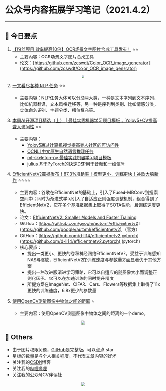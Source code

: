 # 公众号内容拓展学习笔记（2021.4.2）

------



## :paperclip:  今日要点

1. [【粉丝项目 效率提高10倍】OCR场景文字图片合成工具发布！](https://mp.weixin.qq.com/s/mrY9wLA8cQ2bkBLCutZ4CQ)         :star::star:
   - 主要内容：OCR场景文字图片合成工具
   - 论文：[https://github.com/zcswdt/Color_OCR_image_generator](https://github.com/zcswdt/Color_OCR_image_generator)

<div align=center><img src="https://mmbiz.qpic.cn/mmbiz_png/ahib6Gb4ZWs5pr7xx14iaO7Ib17vbGcUBYMfLAMygenO8iaQI6rOYBTzh0D3PwWcT46NfLthzcMNUZqzGCbAvohOQ/640?wx_fmt=png&tp=webp&wxfrom=5&wx_lazy=1&wx_co=1" style='zoom:50%'>
</div>


2. [一文看尽各种 NLP 任务](https://mp.weixin.qq.com/s/C9TzniWmEMd3guABhS3eAQ)       :star::star:
   - 主要内容：NLP任务大体可以分成两大类，一种是文本序列到文本序列，比如机器翻译，文本风格迁移等，另一种是序列到类别，比如情感分类，实体命名识别，主题分类，槽位填充等。


3. [本周AI开源项目精选（上） | 最佳实践机器学习项目模板 、Yolov5+CV提高聋人访问性](https://mp.weixin.qq.com/s/KjhxaKNDxqggqGmRyo78ZA)        :star::star:
   - 主要内容：
     - [Yolov5通过计算机视觉提高聋人社区的可访问性]()
     - [OCNLI 中文原生自然语言推理任务](https://github.com/CLUEbenchmark/OCNLI)
     - [ml-skeleton-py 最佳实践机器学习项目模板](https://github.com/datarootsio/ml-skeleton-py)
     - [julius 基于PyTorch的快速DSP用于音频和一维信号](https://github.com/adefossez/julius)


4. [EfficientNetV2震撼发布！87.3%准确率！模型更小，训练更快！谷歌大脑新作](https://mp.weixin.qq.com/s/7m6NUgGuME0tC7ozG4UYHA)       :star::star::star::star:
   - 主要内容：谷歌在EfficientNet的基础上，引入了Fused-MBConv到搜索空间中；同时为渐进式学习引入了自适应正则强度调整机制，组合得到了EfficientNetV2，它在多个基准数据集上取得了SOTA性能，且训练速度更快。
   - 论文：[EfficientNetV2: Smaller Models and Faster Training]( https://arxiv.org/abs/2104.00298)
   - GitHub：[https://github.com/google/automl/efficientnetv2](https://github.com/google/automl/efficientnetv2)  （官方）
   - GitHub：[https://github.com/d-li14/efficientnetv2.pytorch](https://github.com/d-li14/efficientnetv2.pytorch)    (pytorch)
   - 核心要点：
     - 提出一类更小、更快的卷积神经网络EfficientNetV2。受益于训练感知NAS与缩放，EfficientNetV2在训练速度与参数量方面显著优于其他方案
     - 提出一种改进版渐进学习策略，它可以自适应的随图像大小而调整正则化因子。它可以在加速训练的同时提升精度
     - 所提方案在ImageNet、CIFAR、Cars、Flowers等数据集上取得了11x更快的训练速度，6.8x更少的参数量
5. [使用OpenCV测量图像中物体之间的距离](https://mp.weixin.qq.com/s/NtOv0HMTpv0DHVlk12IhDg)        :star:
   - 主要内容：使用OpenCV测量图像中物体之间的距离的一个demo。

<div align=center><img src="https://mmbiz.qpic.cn/mmbiz_gif/mplrUUSM6QQzF10F7RQBnmajdia0aA5nXY6W7RiaE3GoWUaeN3ms837LSWvicc9lNjVzUtSx4ev04xI63dymOfd2g/640?wx_fmt=gif&tp=webp&wxfrom=5&wx_lazy=1" style='zoom:80%'>
</div>

## :paperclip:  Others

- 由于图片权限问题，[GitHub](https://github.com/xiaoxuebajie/dairly_learning)是完整版，可以点点 star
- 星标的数量是与个人相关程度，不代表文章内容的好坏
- 关注我的[CSDN](https://mp.csdn.net/console/article)博客
- 关注我的[哔哩哔哩](https://space.bilibili.com/424394389?spm_id_from=333.788.b_765f7570696e666f.1)
- 关注我的公众号CV伴读社

<div align=center><img src="https://img-blog.csdnimg.cn/202005031406335.jpg" style='zoom:80%'>
</div>